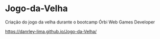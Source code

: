 # Jogo-da-Velha

Criação do jogo da velha durante o bootcamp Órbi Web Games Developer

https://danrley-lima.github.io/Jogo-da-Velha/
